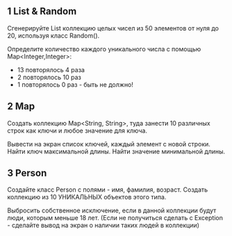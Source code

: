 ## 1 List & Random
Сгенерируйте List коллекцию целых чисел из 50 элементов от нуля до 20, 
используя класс Random(). 

Определите количество каждого уникального числа c помощью Map<Integer,Integer>:
- 13 повторялось 4 раза
- 2 повторялось 10 раз
- 1 повторялось 0 раз - быть не должно!

## 2 Map
Создать коллекцию Map<String, String>, 
туда занести 10 различных строк как ключи и любое значение для ключа. 

Вывести на экран список ключей, каждый элемент с новой строки. 
Найти ключ максимальной длины. Найти значение минимальной длины.

## 3 Person
Создайте класс Person с полями - имя, фамилия, возраст. 
Создать коллекцию из 10 УНИКАЛЬНЫХ объектов этого типа. 

Выбросить собственное исключение, если в данной коллекции будут люди, 
которым меньше 18 лет.
(Если не получиться сделать с Exception - 
сделайте вывод на экран о наличии таких людей в коллекции)